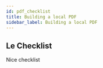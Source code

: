 ```yaml
---
id: pdf_checklist
title: Building a local PDF
sidebar_label: Building a local PDF
---
```


## Le Checklist

Nice checklist
